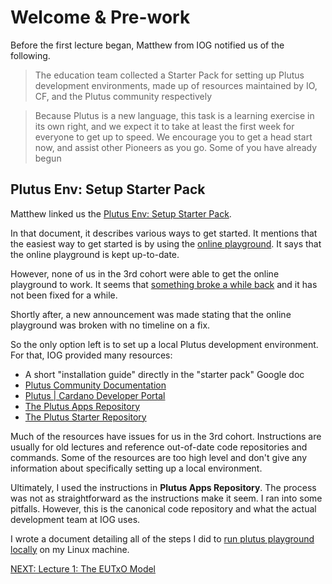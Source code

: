 # Welcome & Pre-work

Before the first lecture began, Matthew from IOG notified us of the following.

> The education team collected a Starter Pack for setting up Plutus development
> environments, made up of resources maintained by IO, CF, and the Plutus
> community respectively

> Because Plutus is a new language, this task is a learning exercise in its own
> right, and we expect it to take at least the first week for everyone to get up
> to speed. We encourage you to get a head start now, and assist other Pioneers
> as you go. Some of you have already begun

## Plutus Env: Setup Starter Pack

Matthew linked us the [Plutus Env: Setup Starter
Pack](https://docs.google.com/document/d/13112LHG9vVvNUs40oZSqZ-DF6_yFiT_SJZ2NaEmjMM4/edit?usp=sharing).

In that document, it describes various ways to get started. It mentions that the
easiest way to get started is by using the [online
playground](https://playground.plutus.iohkdev.io/). It says that the online
playground is kept up-to-date.

However, none of us in the 3rd cohort were able to get the online playground to
work. It seems that [something broke a while
back](https://github.com/input-output-hk/plutus-apps/issues/195) and it has not
been fixed for a while.

Shortly after, a new announcement was made stating that the online playground
was broken with no timeline on a fix.

So the only option left is to set up a local Plutus development environment. For
that, IOG provided many resources:

- A short "installation guide" directly in the "starter pack" Google doc
- [Plutus Community Documentation](https://docs.plutus-community.com/)
- [Plutus | Cardano Developer Portal](https://developers.cardano.org/docs/smart-contracts/plutus/)
- [The Plutus Apps Repository](https://github.com/input-output-hk/plutus-apps)
- [The Plutus Starter Repository](https://github.com/input-output-hk/plutus-starter)

Much of the resources have issues for us in the 3rd cohort. Instructions are
usually for old lectures and reference out-of-date code repositories and
commands. Some of the resources are too high level and don't give any
information about specifically setting up a local environment.

Ultimately, I used the instructions in **Plutus Apps Repository**. The process
was not as straightforward as the instructions make it seem. I ran into some
pitfalls. However, this is the canonical code repository and what the actual
development team at IOG uses.

I wrote a document detailing all of the steps I did to [run plutus playground
locally](../../run-plutus-playground-locally.md) on my Linux machine.

[NEXT: Lecture 1: The EUTxO
Model](../01-eutxo-english-auction/01-welcome-introduction.md)
